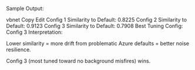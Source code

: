 Sample Output:

vbnet
Copy
Edit
Config 1 Similarity to Default: 0.8225
Config 2 Similarity to Default: 0.9123
Config 3 Similarity to Default: 0.7908
Best Tuning Config: Config 3
Interpretation:

Lower similarity = more drift from problematic Azure defaults = better noise resilience.

Config 3 (most tuned toward no background misfires) wins.
